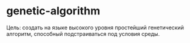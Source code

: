 # genetic-algorithm
Цель: создать на языке высокого уровня простейший генетический алгоритм, способный подстраиваться под условия среды.
